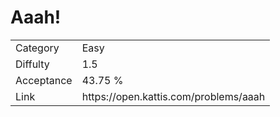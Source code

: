 # Aaah!

<table>
    <tr>
        <td>Category</td>
        <td>Easy</td>
    </tr>
    <tr>
        <td>Diffulty</td>
        <td>1.5</td>
    </tr>
    <tr>
        <td>Acceptance</td>
        <td>43.75 %</td>
    </tr>
    <tr>
        <td>Link</td>
        <td>https://open.kattis.com/problems/aaah</td>
    </tr>
</table>